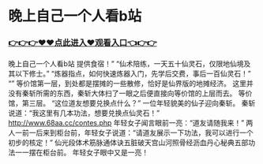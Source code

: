 # 晚上自己一个人看b站

### <a href="https://github.com/asidw/xian/issues/1">👉👉👉♥♥点此进入♥观看入口👈👉👉</a>

晚上自己一个人看b站
 提供食宿！”
    “仙术陪练，一天五十仙灵石，仅限地仙境及其以下修士。”
    “炼器指点，如何快速炼器入门，先学后交费，事后一百仙灵石！”
    “”
    等价馆第一层，到处都是摆摊的一些散修，恰好是仙界版的地摊经济。
    这里并没有秦斩所需的东西，秦斩大体扫了一眼之后便直接向等价馆的上层而去。
    等价馆，第三层。
    “这位道友想要兑换点什么？”
    一位年轻貌美的仙子迎向秦斩。
    秦斩说道：“我这里有几本功法，想要兑换点仙灵石！”
    http://www.68aa.cc/contes.php
    年轻女子闻言眼前一亮：“道友请随我来！”
    两人一前一后来到柜台前，年轻女子说道：“请道友展示一下功法，我可以进行一个初步的核定！”
    仙光段体术筋脉通体诀五脏破天宫山河照骨经沥血丹心秘典五部功法一一摆在柜台前。
    年轻女子眼中又是一亮！
